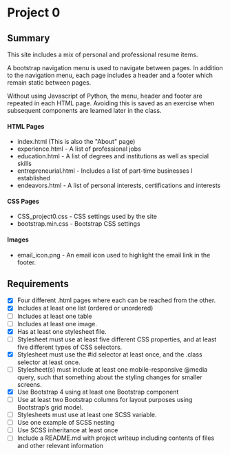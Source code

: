 # Project 0

## Summary
This site includes a mix of personal and professional resume items.

A bootstrap navigation menu is used to navigate between pages.  In addition to the navigation menu, each page includes a header and a footer which remain static between pages.

Without using Javascript of Python, the menu, header and footer are repeated in each HTML page.  Avoiding this is saved as an exercise when subsequent components are learned later in the class.

#### HTML Pages
- index.html (This is also the "About" page)
- experience.html - A list of professional jobs
- education.html - A list of degrees and institutions as well as special skills
- entrepreneurial.html - Includes a list of part-time businesses I established
- endeavors.html - A list of personal interests, certifications and interests

#### CSS Pages
- CSS_project0.css - CSS settings used by the site
- bootstrap.min.css - Bootstrap CSS settings

#### Images
- email_icon.png - An email icon used to highlight the email link in the footer.


## Requirements
- [X] Four different .html pages where each can be reached from the other.
- [X] Includes at least one list (ordered or unordered)
- [ ] Includes at least one table
- [ ] Includes at least one image.
- [X] Has at least one stylesheet file.
- [ ] Stylesheet must use at least five different CSS properties, and at least five different types of CSS selectors.
- [X] Stylesheet must use the #id selector at least once, and the .class selector at least once.
- [ ] Stylesheet(s) must include at least one mobile-responsive @media query, such that something about the styling changes for smaller screens.
- [X] Use Bootstrap 4 using at least one Bootstrap component
- [ ] Use at least two Bootstrap columns for layout purposes using Bootstrap’s grid model.
- [ ] Stylesheets must use at least one SCSS variable.
- [ ] Use one example of SCSS nesting
- [ ] Use SCSS inheritance at least once
- [ ] Include a README.md with project writeup including contents of files and other relevant information
